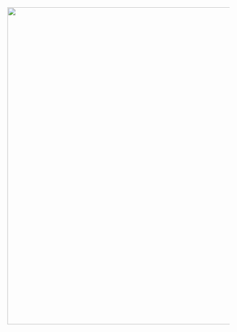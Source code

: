 <div align="center">
  <img width=720 src="https://user-images.githubusercontent.com/59313921/156679609-29e3c004-c588-4600-b9cd-a69e0eaad9f4.png">
</div>
